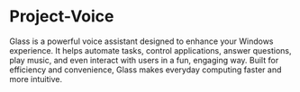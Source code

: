 # Project-Voice
Glass is a powerful voice assistant designed to enhance your Windows experience. It helps automate tasks, control applications, answer questions, play music, and even interact with users in a fun, engaging way. Built for efficiency and convenience, Glass makes everyday computing faster and more intuitive.

